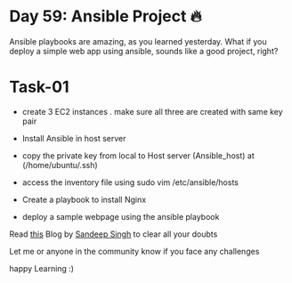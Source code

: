 # Day 59: Ansible Project 🔥

Ansible playbooks are amazing, as you learned yesterday.
What if you deploy a simple web app using ansible, sounds like a good project, right?

# Task-01

- create 3 EC2 instances . make sure all three are created with same key pair

- Install Ansible in host server

- copy the private key from local to Host server (Ansible_host) at (/home/ubuntu/.ssh)

- access the inventory file using sudo vim /etc/ansible/hosts

- Create a playbook to install Nginx

- deploy a sample webpage using the ansible playbook

Read [this](https://medium.com/@sandeep010498/learn-ansible-with-real-time-project-cf6a0a512d45) Blog by [Sandeep Singh](https://medium.com/@sandeep010498) to clear all your doubts



Let me or anyone in the community know if you face any challenges

happy Learning :)